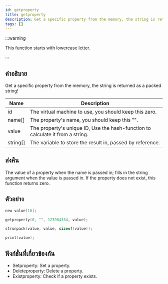 ```yaml
---
id: getproperty
title: getproperty
description: Get a specific property from the memory, the string is returned as a packed string!.
tags: []
---
```


:::warning

This function starts with lowercase letter.

:::

## คำอธิบาย

Get a specific property from the memory, the string is returned as a packed string!

| Name     | Description                                                                    |
| -------- | ------------------------------------------------------------------------------ |
| id       | The virtual machine to use, you should keep this zero.                         |
| name[]   | The property's name, you should keep this "".                                  |
| value    | The property's unique ID, Use the hash-function to calculate it from a string. |
| string[] | The variable to store the result in, passed by reference.                      |

## ส่งคืน

The value of a property when the name is passed in; fills in the string argument when the value is passed in. If the property does not exist, this function returns zero.

## ตัวอย่าง

```c
new value[16];

getproperty(0, "", 123984334, value);

strunpack(value, value, sizeof(value));

print(value);
```

## ฟังก์ชั่นที่เกี่ยวข้องกัน

- Setproperty: Set a property.
- Deleteproperty: Delete a property.
- Existproperty: Check if a property exists.
